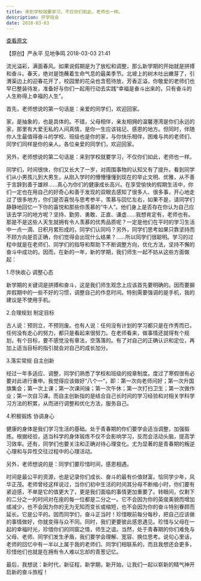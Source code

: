 ```yaml
---
title: 来到学校就要学习，不仅你们如此，老师也一样。
description: 开学班会
date: 2018-03-03
---
```


[查看原文](https://mp.weixin.qq.com/s/DqVZQzVKAxyZ0IH3QSnczw)

【原创】严永平 见地争鸣 2018-03-03 21:41

流光溢彩，满面春风。如果说假期是为了放松和调整，那么新学期的开始就是拼搏和奋斗。春天，绝对是饱蘸着生命气息的最美季节。北坡上的树木吐出嫩芽了，引渭渠边上的迎春花开了，校园里的花朵也含苞待放，芳香正溢，你敬爱的老师们也早已整装待发，准备好与你们一起用行动去实践“幸福是奋斗出来的，只有奋斗的人生称得上幸福的人生”。

首先，老师想说的第一句话是：亲爱的同学们，欢迎回家。

家，是抽象的，也是具体的。不错，父母相伴，亲友相拥的温馨港湾是你们永远的家，那里有大爱无私的人间真情，是你一生应该铭记、感恩的地方。但同时，伴随你人生最值得奋斗的学校、班级也是你的家，与你快乐相伴，困难与共的老师们、同学们同样是你的亲人。各位亲爱的同学们，欢迎回家。

另外，老师想说的第二句话是：来到学校就要学习，不仅你们如此，老师也一样。

同学们，时间很快，你们又长大了一岁，对周围事物的认知又有了提升。看到同学们从小男孩儿到大男生，从刚入学时的懵懵懂懂到现在的举止文明、优雅，从不善于言辞到善于雄辨......真心为你们的健康成长高兴。在享受愉快的假期生活中，你们一定也在用自己的好奇心和善于发现的双眼去感知了很多人、很多事，开心地走过了很多地方，你们是否喜悦与思考参半，羡慕与回忆左右，如果不是，请同学们静静地回忆一下你的喜悦和那些你羡慕的“牛人”。他们身上是否存在你认为自己应该去学习的地方呢？坚持、勤劳、勇敢、正直、谦虚......我想肯定有，老师也有。那是不是这些人天生就拥有令人羡慕的优秀品质呢？一定是他们在平时的学习生活中一点一滴、日积月累形成的，同学们认同吗？另外，同学们思考如果只靠坚持而不顾方向是否正确，你们觉得会出现什么结果？......所以同学们很聪明。学习的过程中就是在老师们、同学们的指导和帮助下不断调整方向，优化方法，坚持不懈的奋斗中成功的。因而，在新的一年，新的学期，我们师生一起不妨从这些方面做起：

1.尽快收心   调整心态

新学期的关键词是拼搏和奋斗，这是我们师生观念上应该首先要明确的。因而要摒弃假期中的一些不好的习惯，调整自己的作息时间。特别需要强调的是手机，我的建议是不使用手机。

2.合理规划   制定目标

古人说：预则立，不预则废。也有人说：任何没有计划的学习都只是在作秀而已，任何没有走心的努力，都只是看起来很努力。在老师看来，做事情还就得有个规划，有个目标，要不感觉没有章法，空落落的。有了对自己的正确认识和定位，再加上适当目标的指引就会对自己的成长加分。

3.落实常规  自主创新

经过一年多适应、调整，同学们熟悉了学校和班级的规章制度。度过了寒假很有必要对此进行重申。我觉得应该做好“八个一”，即：第一次向老师问好；第一次升国旗集会；第一次上课；第一次课间操；第一次午休；第一次打扫卫生；第一次做作业；第一次自习课。而自主创新指的是结合自己长时间的学习经验和对相关学科学习方法的积累，从而进行调整和优化方法，服务自己。

4.积极锻炼  协调身心

健康的身体是我们学习生活的基础。处于青春期的你们要学会适当调整，加强锻炼。根据经验，适当科学的身体锻炼不仅不会影响学习，反而会活动头脑，提高学习效率。还有，同学们也要关注和正确对待心理变化。尤为显著的是青春期的叛逆心理和与异性交往过程中的心理活动。

另外，老师想说的是：同学们要珍惜时间，感恩相遇。

时间是最公平的资源，也是记录你们成长、奋斗的最有价值财富。恰同学少年，风华正茂。老师曾经这样说过，当你们初中生活的时间其分母不断缩小时，你们要有紧迫感，不单是它的值更大了，更是我们面临的事情更加重要了。转眼间，仅剩下的二分之一的时间对在座的每一位都是二分之一。它不会因为你的英俊美貌而增加或减少，也不会因为你的无为无知而变长或缩短，也不会因为你的奋斗特别眷顾而延长。它是公平的。因而同学们，奋斗正当时！珍惜眼前每分每秒，把自己应该做的事情做好，你就变得与众不同。同时，我们更要彼此感恩遇见。珍惜与父母在一起的幸福时光，珍惜你们的同窗之情，师生之谊。当然，处于青春期的你们难免与父母、老师、同学们发生矛盾，我们要学会理解、宽容、换位思考。说句心里话，老师的回忆中有一半以上属于我的老师们、同学们相联系的，而且我想还会更多，珍惜他们也就是在拥有令人难以忘却的青葱记忆。

最后，我想说：新时代，新征程，新学期，新开始，让我们一起以崭新的精气神开启新的奋斗旅程！